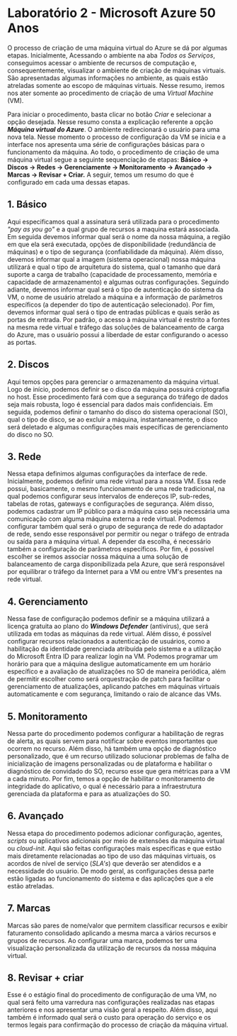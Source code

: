 # Laboratório 2 - Microsoft Azure 50 Anos

O processo de criação de uma máquina virtual do Azure se dá por algumas etapas. Inicialmente, Acessando o ambiente na aba _Todos os Serviços_, conseguimos acessar o ambiente de recursos de computação e, consequentemente, visualizar o ambiente de criação de máquinas virtuais. São apresentadas algumas informações no ambiente, as quais estão atreladas somente ao escopo de máquinas virtuais. Nesse resumo, iremos nos ater somente ao procedimento de criação de uma _Virtual Machine_ (VM).

Para iniciar o procedimento, basta clicar no botão _Criar_ e selecionar a opção desejada. Nesse resumo consta a explicação referente a opção _**Máquina virtual do Azure**_. O ambiente redirecionará o usuário para uma nova tela. Nesse momento o processo de configuração da VM se inicia e a interface nos apresenta uma série de configurações básicas para o funcionamento da máquina. Ao todo, o procedimento de criação de uma máquina virtual segue a seguinte sequenciação de etapas: **Básico → Discos → Redes → Gerenciamente → Monitoramento → Avançado → Marcas → Revisar + Criar.** A seguir, temos um resumo do que é configurado em cada uma dessas etapas.

## 1. Básico
Aqui especificamos qual a assinatura será utilizada para o procedimento _"pay as you go"_ e a qual grupo de recursos a maquina estará associada. Em seguida devemos informar qual será o nome da nossa máquina, a região em que ela será executada, opções de disponibilidade (redundância de máquinas) e o tipo de segurança (confiabilidade da máquina). Além disso, devemos informar qual a imagem (sistema operacional) nossa máquina utilizará e qual o tipo de arquitetura do sistema, qual o tamanho que dará suporte a carga de trabalho (capacidade de processamento, memória e capacidade de armazenamento) e algumas outras configurações. Seguindo adiante, devemos informar qual será o tipo de autenticação do sistema da VM, o nome de usuário atrelado a máquina e a informação de parâmetros específicos (a depender do tipo de autenticação selecionado). Por fim, devemos informar qual será o tipo de entradas públicas e quais serão as portas de entrada. Por padrão, o acesso à máquina virtual é restrito a fontes na mesma rede virtual e tráfego das soluções de balanceamento de carga do Azure, mas o usuário possui a liberdade de estar configurando o acesso as portas. 

## 2. Discos
Aqui temos opções para gerenciar o armazenamento da máquina virtual. Logo de início, podemos definir se o disco da máquina possuirá criptografia no host. Esse procedimento fará com que a segurança do tráfego de dados seja mais robusta, logo é essencial para dados mais confidenciais. Em seguida, podemos definir o tamanho do disco do sistema operacional (SO), qual o tipo de disco, se ao excluir a máquina, instantaneamente, o disco será deletado e algumas configurações mais específicas de gerenciamento do disco no SO.

## 3. Rede
Nessa etapa definimos algumas configurações da interface de rede. Inicialmente, podemos definir uma rede virtual para a nossa VM. Essa rede possui, basicamente, o mesmo funcionamento de uma rede tradicional, na qual podemos configurar seus intervalos de endereços IP, sub-redes, tabelas de rotas, gateways e configurações de segurança. Além disso, podemos cadastrar um IP público para a máquina caso seja necessária uma comunicação com alguma máquina externa a rede virtual. Podemos configurar também qual será o grupo de segurança de rede do adaptador de rede, sendo esse responsável por permitir ou negar o tráfego de entrada ou saída para a máquina virtual. A depender da escolha, é necessário também a configuração de parâmetros específicos. Por fim, é possível escolher se iremos associar nossa máquina a uma solução de balanceamento de carga disponibilizada pela Azure, que será responsável por equilibrar o tráfego da Internet para a VM ou entre VM's presentes na rede virtual.

## 4. Gerenciamento
Nessa fase de configuração podemos definir se a máquina utilizará a licença gratuita ao plano do **_Windows Defender_** (antivírus), que será utilizada em todas as máquinas da rede virtual. Além disso, é possível configurar recursos relacionados a autenticação de usuários, como a habilitação da identidade gerenciada atribuída pelo sistema e a utilização do Microsoft Entra ID para realizar login na VM. Podemos programar um horário para que a máquina desligue automaticamente em um horário específico e a avaliação de atualizações no SO de maneira periódica, além de permitir escolher como será orquestração de patch para facilitar o gerenciamento de atualizações, aplicando patches em máquinas virtuais automaticamente e com segurança, limitando o raio de alcance das VMs.

## 5. Monitoramento
Nessa parte do procedimento podemos configurar a habilitação de regras de alerta, as quais servem para notificar sobre eventos importantes que ocorrem no recurso. Além disso, há também uma opção de diagnóstico personalizado, que é um recurso utilizado solucionar problemas de falha de inicialização de imagens personalizadas ou de plataforma e habilitar o diagnóstico de convidado do SO, recurso esse que gera métricas para a VM a cada minuto. Por fim, temos a opção de habilitar o monitoramento de integridade do aplicativo, o qual é necessário para a infraestrutura gerenciada da plataforma e para as atualizações do SO.

## 6. Avançado
Nessa etapa do procedimento podemos adicionar configuração, agentes, _scripts_ ou aplicativos adicionais por meio de extensões da máquina virtual ou _cloud-init_. Aqui são feitas configurações mais específicas e que estão mais diretamente relacionadas ao tipo de uso das máquinas virtuais, os acordos de nível de serviço (_SLA's_) que deverão ser atendidos e a necessidade do usuário. De modo geral, as configurações dessa parte estão ligadas ao funcionamento do sistema e das aplicações que a ele estão atreladas. 

## 7. Marcas
Marcas são pares de nome/valor que permitem classificar recursos e exibir faturamento consolidado aplicando a mesma marca a vários recursos e grupos de recursos. Ao configurar uma marca, podemos ter uma visualização personalizada da utilização de recursos da nossa máquina virtual.

## 8. Revisar + criar
Esse é o estágio final do procedimento de configuração de uma VM, no qual será feito uma varredura nas configurações realizadas nas etapas anteriores e nos apresentar uma visão geral a respeito. Além disso, aqui também é informado qual será o custo para operação do serviço e os termos legais para confirmação do processo de criação da máquina virtual.
